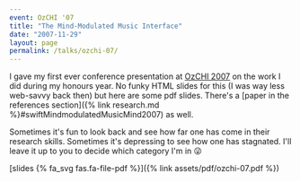 ```yaml
---
event: OzCHI '07
title: "The Mind-Modulated Music Interface"
date: "2007-11-29"
layout: page
permalink: /talks/ozchi-07/
---
```


I gave my first ever conference presentation at [OzCHI
2007](http://www.ozchi.org/ozchi2007/) on the work I did during my honours year.
No funky HTML slides for this (I was way less web-savvy back then) but here are
some pdf slides. There's a [paper in the references section]({%
link research.md %}#swiftMindmodulatedMusicMind2007) as well.

Sometimes it's fun to look back and see how far one has come in their research
skills. Sometimes it's depressing to see how one has stagnated. I'll leave it up
to you to decide which category I'm in 😜

[slides {% fa_svg fas.fa-file-pdf %}]({% link assets/pdf/ozchi-07.pdf %})
